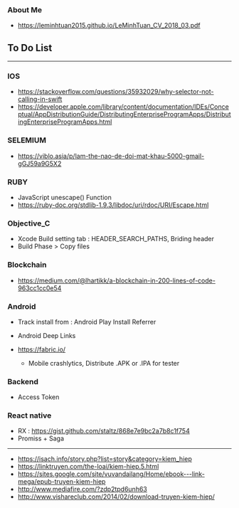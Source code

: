 ### About Me

* https://leminhtuan2015.github.io/LeMinhTuan_CV_2018_03.pdf


## To Do List
 
----------------------------------------------------------------------------

### IOS
* https://stackoverflow.com/questions/35932029/why-selector-not-calling-in-swift
* https://developer.apple.com/library/content/documentation/IDEs/Conceptual/AppDistributionGuide/DistributingEnterpriseProgramApps/DistributingEnterpriseProgramApps.html


### SELEMIUM
* https://viblo.asia/p/lam-the-nao-de-doi-mat-khau-5000-gmail-gGJ59a9G5X2

### RUBY
* JavaScript unescape() Function
* https://ruby-doc.org/stdlib-1.9.3/libdoc/uri/rdoc/URI/Escape.html


### Objective_C
* Xcode Build setting tab : HEADER_SEARCH_PATHS, Briding header
* Build Phase > Copy files


### Blockchain

* https://medium.com/@lhartikk/a-blockchain-in-200-lines-of-code-963cc1cc0e54

### Android

* Track install from :  Android Play Install Referrer 
* Android Deep Links

* https://fabric.io/
  * Mobile crashlytics, Distribute .APK or .IPA for tester

### Backend

* Access Token

### React native
* RX : https://gist.github.com/staltz/868e7e9bc2a7b8c1f754
* Promiss + Saga


--------------------

* https://isach.info/story.php?list=story&category=kiem_hiep
* https://linktruyen.com/the-loai/kiem-hiep.5.html
* https://sites.google.com/site/vuvandailang/Home/ebook---link-mega/epub-truyen-kiem-hiep
* http://www.mediafire.com/?zdp2tpd6unh63
* http://www.vishareclub.com/2014/02/download-truyen-kiem-hiep/



